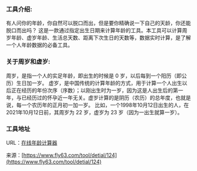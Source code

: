 ### 工具介绍:
有人问你的年龄，你自然可以脱口而出，但是要你精确说一下自己的天龄，你还能脱口而出吗？
这是一款通过指定出生日期来计算年龄的工具。本工具可以计算周岁年龄、虚岁年龄、生活总天数、距离下次生日的天数等，数据实时计算，是了解一个人年龄数据的必备工具。

### 关于周岁和虚岁:
周岁，是指一个人的实足年龄，即出生的时候是 0 岁，以后每到一个阳历（即公历）生日加一岁。
虚岁，是中国传统的计算年龄的方式，用于计算一个人出生以后正在经历的年份次序（序数）；以刚出生时为一岁，因为这是人出生后的第一年，与已经历过的怀孕近一年无关。虚岁计算的是阴历（农历）的总年度，也就是说，每一个农历年的正月初一加一岁。
比如，一个1998年10月12日出生的人，在2021年10月12日前，其周岁为 22 岁，虚岁为 23 岁（因为一出生就算一岁）。

### 工具地址
URL：[在线年龄计算器](https://www.fly63.com/tool/nianling/)

来源：[https://www.fly63.com/tool/detial/124](https://www.fly63.com/tool/detial/124)
